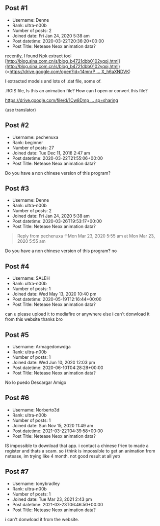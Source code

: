 ## Post #1
- Username: Denne
- Rank: ultra-n00b
- Number of posts: 2
- Joined date: Fri Jan 24, 2020 5:38 am
- Post datetime: 2020-03-22T20:36:20+00:00
- Post Title: Netease Neox animation data?

recently, I found Npk extract tool 
[http://blog.sina.com.cn/s/blog_b4721dbb0102yqoj.html](http://blog.sina.com.cn/s/blog_b4721dbb0102yqoj.html) 
(=[https://drive.google.com/open?id=14mnrP ... X_h6aXNDVK](https://drive.google.com/open?id=14mnrPWPD2C6pCi0CtmXRl9X_h6aXNDVK))

I extracted models and lots of .dat file, some of.

.RGIS file, Is this an animation file? How can I open or convert this file?

[https://drive.google.com/file/d/1Cw8Dmp ... sp=sharing](https://drive.google.com/file/d/1Cw8Dmpa6xop4SH8pXLzYIecIhY5UX_uW/view?usp=sharing)

(use translator)
## Post #2
- Username: pechenuxa
- Rank: beginner
- Number of posts: 27
- Joined date: Tue Dec 11, 2018 2:47 am
- Post datetime: 2020-03-22T21:55:06+00:00
- Post Title: Netease Neox animation data?

Do you have a non chinese version of this program?
## Post #3
- Username: Denne
- Rank: ultra-n00b
- Number of posts: 2
- Joined date: Fri Jan 24, 2020 5:38 am
- Post datetime: 2020-03-26T19:53:17+00:00
- Post Title: Netease Neox animation data?

> Reply from pechenuxa ↑Mon Mar 23, 2020 5:55 am at Mon Mar 23, 2020 5:55 am
>
> 
Do you have a non chinese version of this program?
no
## Post #4
- Username: SALEH
- Rank: ultra-n00b
- Number of posts: 1
- Joined date: Wed May 13, 2020 10:40 pm
- Post datetime: 2020-05-19T12:16:44+00:00
- Post Title: Netease Neox animation data?

can u please upload it to mediafire or anywhere else
i can't donwload it from this website
thanks bro
## Post #5
- Username: Armagedonwdga
- Rank: ultra-n00b
- Number of posts: 1
- Joined date: Wed Jun 10, 2020 12:03 pm
- Post datetime: 2020-06-10T04:28:28+00:00
- Post Title: Netease Neox animation data?

No lo puedo Descargar Amigo
## Post #6
- Username: Norberto3d
- Rank: ultra-n00b
- Number of posts: 1
- Joined date: Sun Nov 15, 2020 11:49 am
- Post datetime: 2021-03-22T04:39:58+00:00
- Post Title: Netease Neox animation data?

IS impossible to download that app. i contact a chinese frien to made a register and thats a scam. so i think is impossible to get an animation from netease, im trying like 4 month. not good result at all yet/
## Post #7
- Username: tonybradley
- Rank: ultra-n00b
- Number of posts: 1
- Joined date: Tue Mar 23, 2021 2:43 pm
- Post datetime: 2021-03-23T06:46:50+00:00
- Post Title: Netease Neox animation data?

i can't donwload it from the website.
